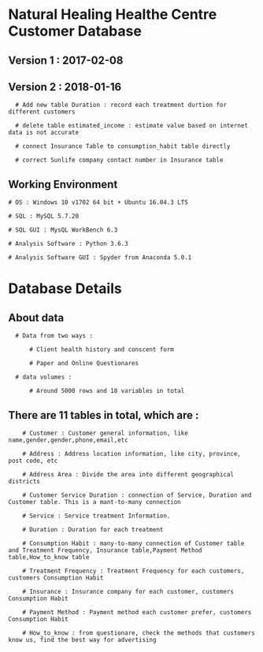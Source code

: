 # Natural Healing Healthe Centre Customer Database

  ## Version 1 : 2017-02-08

  ## Version 2 : 2018-01-16

      # Add new table Duration : record each treatment durtion for different customers

      # delete table estimated_income : estimate value based on internet data is not accurate

      # connect Insurance Table to consumption_habit table directly

      # correct Sunlife company contact number in Insurance table

  ## Working Environment

    # OS : Windows 10 v1702 64 bit + Ubuntu 16.04.3 LTS

    # SQL : MySQL 5.7.20

    # SQL GUI : MysQL WorkBench 6.3

    # Analysis Software : Python 3.6.3

    # Analysis Software GUI : Spyder from Anaconda 5.0.1


# Database Details

  ## About data

      # Data from two ways :

          # Client health history and conscent form

          # Paper and Online Questionares

      # data volumes :

          # Around 5000 rows and 18 variables in total


  ## There are 11 tables in total, which are :

        # Customer : Customer general information, like name,gender,gender,phone,email,etc

        # Address : Address location information, like city, province, post code, etc

        # Address Area : Divide the area into different geographical districts

        # Customer Service Duration : connection of Service, Duration and Customer table. This is a mant-to-many connection

        # Service : Service treatment Information.

        # Duration : Duration for each treatment

        # Consumption Habit : many-to-many connection of Customer table and Treatment Frequency, Insurance table,Payment Method table,How_to_know table

        # Treatment Frequency : Treatment Frequency for each customers, customers Consumption Habit

        # Insurance : Insurance company for each customer, customers Consumption Habit

        # Payment Method : Payment method each customer prefer, customers Consumption Habit

        # How_to_know : from questionare, check the methods that customers know us, find the best way for advertising
